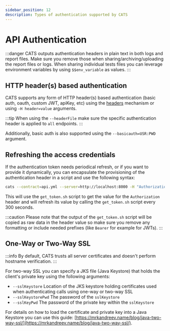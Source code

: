 ```yaml
---
sidebar_position: 12
description: Types of authentication supported by CATS
---
```


# API Authentication

:::danger
CATS outputs authentication headers in plain text in both logs and report files. 
Make sure you remove those when sharing/archiving/uploading the report files or logs.
When sharing individual tests files you can leverage environment variables by using `$$env_variable` as values.
:::

## HTTP header(s) based authentication
CATS supports any form of HTTP header(s) based authentication (basic auth, oauth, custom JWT, apiKey, etc) using the [headers](headers-file) mechanism or using `-H header=value` arguments.

:::tip
When using the `--headerFile` make sure the specific authentication header is applied to `all` endpoints.
:::

Additionally, basic auth is also supported using the `--basicauth=USR:PWD` argument.

## Refreshing the access credentials
If the authentication token needs periodical refresh, or if you want to provide it dynamically, you can encapsulate the provisioning of the authentication header in a script and use the following syntax:

```bash
cats --contract=api.yml --server=http://localhost:8000 -H "Authorization=auth_script" --authRefreshScript="./get_token.sh" --authRefreshInterval 300
```

This will use the `get_token.sh` script to get the value for the `Authorization` header and will refresh its value by calling the `get_token.sh` script every 300 seconds.

:::caution
Please note that the output of the `get_token.sh` script will be copied as raw data in the header value so make sure you remove any formatting or include needed prefixes (like `Bearer` for example for JWTs).
:::

## One-Way or Two-Way SSL

:::info
By default, CATS trusts all server certificates and doesn't perform hostname verification.
:::

For two-way SSL you can specify a JKS file (Java Keystore) that holds the client's private key using the following arguments:
- `--sslKeystore` Location of the JKS keystore holding certificates used when authenticating calls using one-way or two-way SSL
- `--sslKeystorePwd` The password of the `sslKeystore`
- `--sslKeyPwd` The password of the private key within the `sslKeystore`

For details on how to load the certificate and private key into a Java Keystore you can use this guide: [https://mrkandreev.name/blog/java-two-way-ssl/](https://mrkandreev.name/blog/java-two-way-ssl/).
